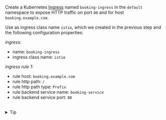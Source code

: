 Create a Kubernetes [Ingress](https://kubernetes.io/docs/concepts/services-networking/ingress/)
named `booking-ingress` in the `default` namespace to
expose HTTP traffic on port `80` and for host `booking.example.com`.


Use as ingress class name `istio`, which we created in the previous step and the following configuration properties:

*ingress:*
- name: `booking-ingress`
- ingress class name: `istio`

*ingress rule 1:*
- rule host: `booking.example.com`
- rule http path: `/`
- rule http path type: `Prefix`
- rule backend service name: `booking-service`
- rule backend service port: `80`


<br>
<details><summary>Tip</summary>

```plain
apiVersion: networking.k8s.io/v1
kind: Ingress
metadata:
 name: // TODO
spec:
 ingressClassName: // TODO
 rules:
 - host: // TODO
   http:
    paths:
    - path: // TODO
      pathType: // TODO
      backend:
       service:
        name: // TODO
        port:
         number: // TODO
```{{copy}}
</details>

<br>
<details><summary>Solution</summary>

```plain
apiVersion: networking.k8s.io/v1
kind: Ingress
metadata:
 name: booking-ingress
spec:
 ingressClassName: istio
 rules:
 - host: booking.example.com
   http:
    paths:
    - path: /
      pathType: Prefix
      backend:
       service:
        name: booking-service
        port:
         number: 80
```{{copy}}
</details>